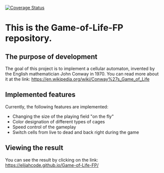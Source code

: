 [![Coverage Status](https://coveralls.io/repos/github/ElijahCode/Game-of-Life-FP/badge.svg?branch=development)](https://coveralls.io/github/ElijahCode/Game-of-Life-FP?branch=development)

# This is the Game-of-Life-FP repository.

## The purpose of development

The goal of this project is to implement a cellular automaton, invented by the English mathematician John Conway in 1970.
You can read more about it at the link:
https://en.wikipedia.org/wiki/Conway%27s_Game_of_Life

## Implemented features

Currently, the following features are implemented:

- Changing the size of the playing field "on the fly"
- Color designation of different types of cages
- Speed control of the gameplay
- Switch cells from live to dead and back right during the game

## Viewing the result

You can see the result by clicking on the link:  
https://elijahcode.github.io/Game-of-Life-FP/
